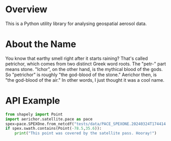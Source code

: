 # Overview

This is a Python utility library for analysing geospatial aerosol data.

# About the Name

You know that earthy smell right after it starts raining? That's called
petrichor, which comes from two distinct Greek word roots. The "petr-" part
means stone. "Ichor", on the other hand, is the mythical blood of the gods. So
"petrichor" is roughly "the god-blood of the stone." Aerichor then, is "the
god-blood of the air." In other words, I just thought it was a cool name.

# API Example

``` python
from shapely import Point
import aerichor.satellite.pace as pace
spex=pace.SPEXOne.from_netcdf("tests/data/PACE_SPEXONE.20240324T174414.L2.RTAP_LD.V3_0.nc")
if spex.swath.contains(Point(-78.5,35.6)):
    print("This point was covered by the satellite pass. Hooray!")
```